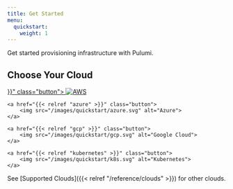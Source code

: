 ```yaml
---
title: Get Started
menu:
  quickstart:
    weight: 1
---
```


Get started provisioning infrastructure with Pulumi.

## Choose Your Cloud

<div class="choose-cloud-container">
    <a href="{{< relref "aws" >}}" class="button">
        <img src="/images/quickstart/aws.svg" alt="AWS">
    </a>

    <a href="{{< relref "azure" >}}" class="button">
        <img src="/images/quickstart/azure.svg" alt="Azure">
    </a>

    <a href="{{< relref "gcp" >}}" class="button">
        <img src="/images/quickstart/gcp.svg" alt="Google Cloud">
    </a>

    <a href="{{< relref "kubernetes" >}}" class="button">
        <img src="/images/quickstart/k8s.svg" alt="Kubernetes">
    </a>
</div>

See [Supported Clouds]({{< relref "/reference/clouds" >}}) for other clouds.
